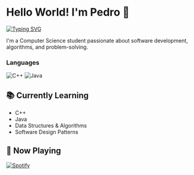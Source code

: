 # Hello World! I'm Pedro 👋

[![Typing SVG](https://readme-typing-svg.herokuapp.com?font=Fira+Code&pause=1000&width=435&lines=Computer+Science+Student;C+++%26+Java+Developer;Future+Software+Engineer)](https://git.io/typing-svg)

I'm a Computer Science student passionate about software development, algorithms, and problem-solving. 

### Languages
![C++](https://img.shields.io/badge/C++-00599C?style=for-the-badge&logo=c%2B%2B&logoColor=white)
![Java](https://img.shields.io/badge/Java-ED8B00?style=for-the-badge&logo=openjdk&logoColor=white)



## 📚 Currently Learning
- C++
- Java
- Data Structures & Algorithms
- Software Design Patterns



## 🎵 Now Playing
[![Spotify](https://spotify-github-profile.vercel.app/api/view?uid=your_spotify_id&cover_image=true&theme=default)](https://open.spotify.com/user/my09t7p8yj04gtkp3x7a57mqs)
